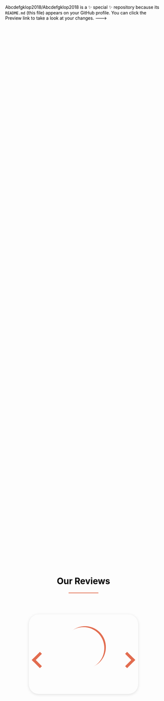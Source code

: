 
Abcdefgklop2018/Abcdefgklop2018 is a ✨ special ✨ repository because its `README.md` (this file) appears on your GitHub profile.
You can click the Preview link to take a look at your changes.
--->
<!DOCTYPE html>
<html lang="en">

<head>
  <meta charset="UTF-8">
  <meta http-equiv="X-UA-Compatible" content="IE=edge">
  <meta name="viewport" content="width=device-width, initial-scale=1.0">
  <title>Testimonial Slider</title>
  <style>
    @import url('https://fonts.googleapis.com/css2?family=Nunito:wght@400;700&display=swap');

    * {
      margin: 0;
      padding: 0;
      box-sizing: border-box;
    }

    body {
      color: #000;
      font-family: 'Nunito', sans-serif;
    }

    .testimonial {
      height: 100%;
      display: flex;
      flex-direction: column;
      justify-content: center;
      align-items: center;
      padding-bottom: 5rem;
    }

    h1 {
      margin: 20px 0;
    }

    .line {
      height: 2px;
      width: 6rem;
      background-color: #e26c4f;
      margin-bottom: calc(3rem + 2vmin);
    }

    .arrow-wrapper {
      position: relative;
      width: 70%;
      border-radius: 2rem;
      box-shadow: rgba(99, 99, 99, 0.2) 0px 2px 8px 0px;
      overflow: hidden;
      place-items: center;
    }

    .review-wrap {
      display: flex;
      flex-direction: column;
      justify-content: center;
      align-items: center;
      padding-top: calc(2rem + 1vmin);
      width: 100%;
    }

    #imgBox {
      border-radius: 50%;
      width: calc(6rem + 4vmin);
      height: calc(6rem + 4vmin);
      position: relative;
      box-shadow: 5px -3px #e26c4f;
      background-size: cover;
      margin-bottom: calc(0.7rem + 0.5vmin);
    }

    #name {
      margin-bottom: calc(0.7rem + 0.5vmin);
      font-size: calc(1rem + 0.5vmin);
      letter-spacing: calc(0.1rem + 0.1vmin);
      font-weight: bold;
    }

    #profession {
      font-size: calc(0.8rem + 0.3vmin);
      margin-bottom: calc(0.7rem + 0.5vmin);
      color: #e26c4f;
    }

    #description {
      font-size: calc(0.8rem + 0.3vmin);
      width: 70%;
      max-width: 40rem;
      text-align: center;
      margin-bottom: calc(1.4rem + 1vmin);
      color: rgb(92, 92, 92);
      line-height: 2rem;
    }

    .arrow {
      width: calc(1.4rem + 0.6vmin);
      height: calc(1.4rem + 0.6vmin);
      border: solid #e26c4f;
      border-width: 0 calc(0.5rem + 0.2vmin) calc(0.5rem + 0.2vmin) 0;
      cursor: pointer;
      transition: transform 0.3s;
    }

    .arrow:hover {
      transition: 0.3s;
      transform: scale(1.15);
    }

    .left-arrow-wrap {
      position: absolute;
      top: 50%;
      left: 5%;
      transform: rotate(135deg);
    }

    .right-arrow-wrap {
      position: absolute;
      top: 50%;
      right: 5%;
      transform: rotate(-45deg);
    }

    @media screen and (max-width: 900px) {
      .testimonial {
        width: 100%;
      }
    }
  </style>
</head>

<body>
  <div class="testimonial">
    <h1>Our Reviews</h1>
    <div class="line"></div>
    <!-- arrow wrapper contains the review and the arrows -->
    <div class="arrow-wrapper">
      <!-- review section -->
      <div id="reviewWrap" class="review-wrap">
        <div id="imgBox"></div>
        <div id="name"></div>
        <div id="profession"></div>
        <div id="description"></div>
      </div>
      <!-- left arrow -->
      <div class="left-arrow-wrap">
        <div class="arrow"></div>
      </div>
      <!-- right arrow -->
      <div class="right-arrow-wrap">
        <div class="arrow"></div>
      </div>
    </div>
  </div>

  <script>
    const reviewWrap = document.getElementById("reviewWrap");
    const leftArrow = document.querySelector(".left-arrow-wrap .arrow");
    const rightArrow = document.querySelector(".right-arrow-wrap .arrow");
    const imgBox = document.getElementById("imgBox");
    const name = document.getElementById("name");
    const profession = document.getElementById("profession");
    const description = document.getElementById("description");

    let people = [{
        photo: 'url("https://cdn.pixabay.com/photo/2015/03/03/18/58/woman-657753_960_720.jpg")',
        name: "Natalie Grey",
        profession: "Software Engineer",
        description: "While the lovely valley teems with vapour around me, and the meridian sun strikes the upper surface of the impenetrable foliage of my trees, and but a few stray gleams steal into the inner sanctuary, I throw myself down among the tall grass by the trickling stream; and, as I lie close to the earth, a thousand unknown plants are noticed by me:"
      },
      {
        photo: "url('https://cdn.pixabay.com/photo/2018/06/27/07/45/college-student-3500990_960_720.jpg')",
        name: "Dylan Smith",
        profession: "Student",
        description: "I'm baby woke mlkshk wolf bitters live-edge blue bottle, hammock freegan copper mug whatever cold-pressed. Bitters hashtag tumeric sriracha hot chicken gentrify portland. Dreamcatcher neutra irony."
      },
      {
        photo: "url('https://cdn.pixabay.com/photo/2015/01/08/18/30/man-593372__340.jpg')",
        name: "Branson Cook",
        profession: "Web Developer",
        description: "Hello, I'm a web developer. I have been working as a web developer for 5 years. I have worked in many companies and I have worked as a freelancer. I have worked in a team and I have worked alone. I have worked in a big company and I have worked in a small one."
      },
      {
        photo: "url('https://cdn.pixabay.com/photo/2012/10/26/02/12/actor-63082_960_720.jpg')",
        name: "Julius Grohn",
        profession: "Designer",
        description: "Working as a designer is a very interesting job. You can work in a team or alone, you can work in a company or as a freelancer. You can work in an office or at home. You can work in a big company or in a small one. You can work in a big city or in a small town."
      }
    ];

    // set the first person
    imgBox.style.backgroundImage = people[0].photo;
    name.innerText = people[0].name;
    profession.innerText = people[0].profession;
    description.innerText = people[0].description;
    let currentPerson = 0;

    //Select the side where you want to slide
    function slide(side, personNumber) {
      let reviewWrapWidth = reviewWrap.offsetWidth + "px";
      let descriptionHeight = description.offsetHeight + "px";
      //(+ or -)
      let side1symbol = side === "left" ? "" : "-";
      let side2symbol = side === "left" ? "-" : "";

      setTimeout(() => {
        imgBox.style.backgroundImage = people[personNumber].photo;
      }, 0);
      setTimeout(() => {
        description.style.height = descriptionHeight;
      }, 100);
      setTimeout(() => {
        name.innerText = people[personNumber].name;
      }, 200);
      setTimeout(() => {
        profession.innerText = people[personNumber].profession;
      }, 300);
      setTimeout(() => {
        description.innerText = people[personNumber].description;
      }, 400);
    }

    function setNextCardLeft() {
      if (currentPerson === 3) {
        currentPerson = 0;
        slide("left", currentPerson);
      } else {
        currentPerson++;
      }

      slide("left", currentPerson);
    }

    function setNextCardRight() {
      if (currentPerson === 0) {
        currentPerson = 3;
        slide("right", currentPerson);
      } else {
        currentPerson--;
      }

      slide("right", currentPerson);
    }

    leftArrow.addEventListener("click", setNextCardLeft);
    rightArrow.addEventListener("click", setNextCardRight);
  </script>
</body>

</html>
